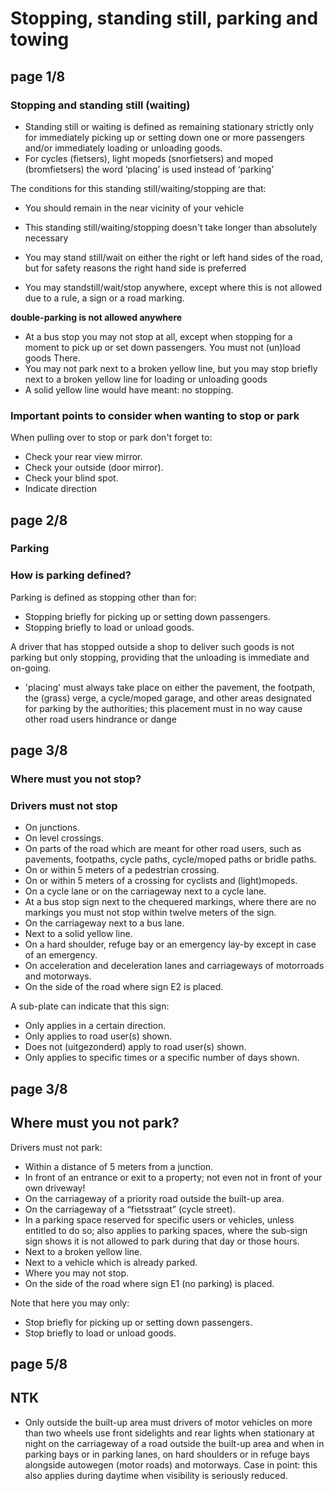 # Stopping, standing still, parking and towing

## **page 1/8**

### Stopping and standing still (waiting)

- Standing still or waiting is defined as remaining stationary strictly only for immediately picking up or setting down one or more passengers and/or immediately loading or unloading goods.
- For cycles (fietsers), light mopeds (snorfietsers) and moped (bromfietsers) the word ‘placing’ is used instead of ‘parking’

The conditions for this standing still/waiting/stopping are that:

- You should remain in the near vicinity of your vehicle
- This standing still/waiting/stopping doesn't take longer than absolutely necessary

- You may stand still/wait on either the right or left hand sides of the road, but for safety reasons the right hand side is preferred
- You may standstill/wait/stop anywhere, except where this is not allowed due to a rule, a sign or a road marking.

**double-parking is not allowed anywhere**

- At a bus stop you may not stop at all, except when stopping for a moment to pick up or set down passengers. You must not (un)load goods There.
- You may not park next to a broken yellow line, but you may stop briefly next to a broken yellow line for loading or unloading goods
- A solid yellow line would have meant: no stopping.

### Important points to consider when wanting to stop or park

When pulling over to stop or park don't forget to:

- Check your rear view mirror.
- Check your outside (door mirror).
- Check your blind spot.
- Indicate direction

## **page 2/8**

### Parking

### How is parking defined?

Parking is defined as stopping other than for:
- Stopping briefly for picking up or setting down passengers.
- Stopping briefly to load or unload goods.

A driver that has stopped outside a shop to deliver such goods is not parking but only stopping, providing that the unloading is immediate and on-going.

- 'placing' must always take place on either the pavement, the footpath, the (grass) verge, a cycle/moped garage, and other areas designated for parking by the authorities; this placement must in no way cause other road users hindrance or dange

## **page 3/8**

### Where must you not stop?

### Drivers must not stop

- On junctions.
- On level crossings.
- On parts of the road which are meant for other road users, such as pavements, footpaths, cycle paths, cycle/moped paths or bridle paths.
- On or within 5 meters of a pedestrian crossing.
- On or within 5 meters of a crossing for cyclists and (light)mopeds.
- On a cycle lane or on the carriageway next to a cycle lane.
- At a bus stop sign next to the chequered markings, where there are no markings you must not stop within twelve meters of the sign.
- On the carriageway next to a bus lane.
- Next to a solid yellow line.
- On a hard shoulder, refuge bay or an emergency lay-by except in case of an emergency.
- On acceleration and deceleration lanes and carriageways of motorroads and motorways.
- On the side of the road where sign E2 is placed.

A sub-plate can indicate that this sign:

- Only applies in a certain direction.
- Only applies to road user(s) shown.
- Does not (uitgezonderd) apply to road user(s) shown.
- Only applies to specific times or a specific number of days shown.

## **page 3/8**

## Where must you not park?

Drivers must not park:

- Within a distance of 5 meters from a junction.
- In front of an entrance or exit to a property; not even not in front of your own driveway!
- On the carriageway of a priority road outside the built-up area.
- On the carriageway of a “fietsstraat” (cycle street).
- In a parking space reserved for specific users or vehicles, unless entitled to do so; also applies to parking spaces, where the sub-sign sign shows it is not allowed to park during that day or those hours.
- Next to a broken yellow line.
- Next to a vehicle which is already parked.
- Where you may not stop.
- On the side of the road where sign E1 (no parking) is placed.

Note that here you may only:

- Stop briefly for picking up or setting down passengers.
- Stop briefly to load or unload goods.

## page 5/8


## NTK

- Only outside the built-up area must drivers of motor vehicles on more than two wheels use front sidelights and rear lights when stationary at night on the carriageway of a road outside the built-up area and when in parking bays or in parking lanes, on hard shoulders or in refuge bays alongside autowegen (motor roads) and motorways. Case in point: this also applies during daytime when visibility is seriously reduced.
